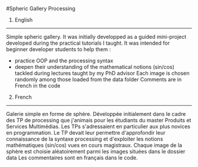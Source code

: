 #Spheric Gallery Processing

1.	English
----------------
Simple spheric gallery. It was initially developped as a guided mini-project developed during the practical tutorials I taught. It was intended for beginner developer students to help them : 
- practice OOP and the processing syntax
- deepen their understanding of the mathematical notions (sin/cos) tackled during lectures taught by my PhD advisor
Each image is chosen randomly among those loaded from the data folder
Comments are in French in the code

2.	French
----------------
Galerie simple en forme de sphère. Développée initialement dans le cadre des TP de processing que j'animais pour les étudiants du master Produits et Services Multimédias. Les TPs s'adressaient en particulier aux plus novices en programmation.
Le TP devait leur permettre d'approfondir leur connaissance de la syntaxe processing et d'exploiter les notions mathématiques (sin/cos) vues en cours magistraux. 
Chaque image de la sphère est choisie aléatoirement parmi les images situées dans le dossier data
Les commentaires sont en français dans le code.